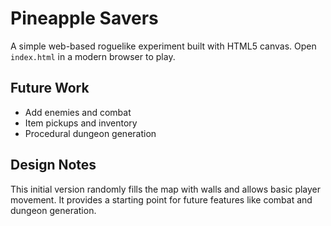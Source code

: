 # Pineapple Savers

A simple web-based roguelike experiment built with HTML5 canvas. Open `index.html` in a modern browser to play.

## Future Work
- Add enemies and combat
- Item pickups and inventory
- Procedural dungeon generation

## Design Notes
This initial version randomly fills the map with walls and allows basic player movement. It provides a starting point for future features like combat and dungeon generation.
